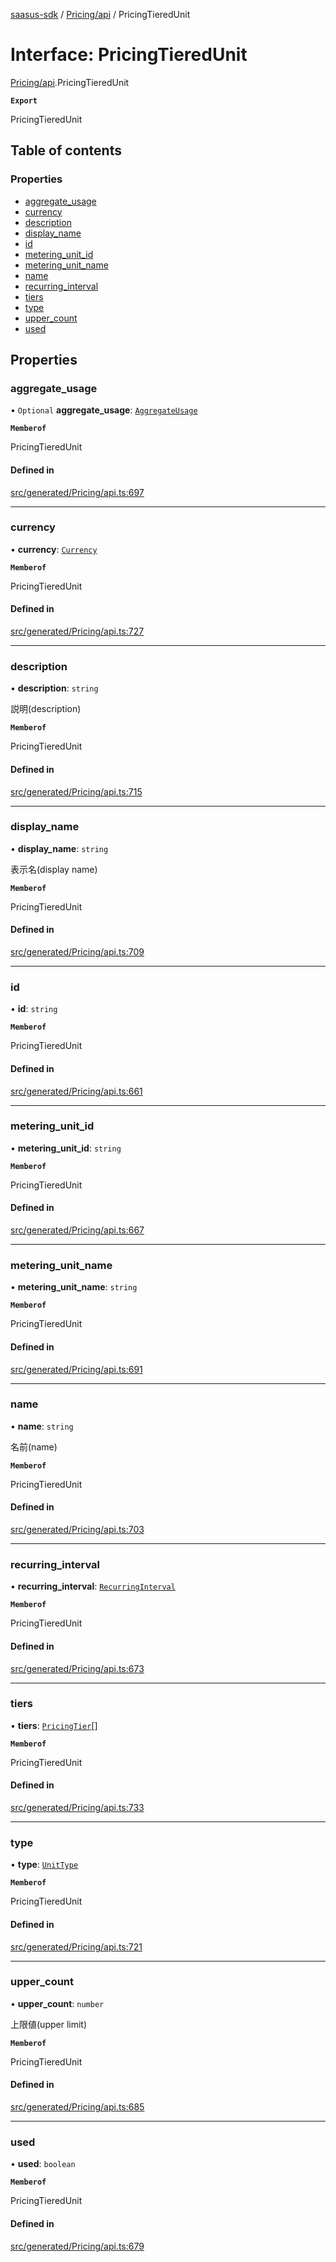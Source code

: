[saasus-sdk](../README.md) / [Pricing/api](../modules/Pricing_api.md) / PricingTieredUnit

# Interface: PricingTieredUnit

[Pricing/api](../modules/Pricing_api.md).PricingTieredUnit

**`Export`**

PricingTieredUnit

## Table of contents

### Properties

- [aggregate\_usage](Pricing_api.PricingTieredUnit.md#aggregate_usage)
- [currency](Pricing_api.PricingTieredUnit.md#currency)
- [description](Pricing_api.PricingTieredUnit.md#description)
- [display\_name](Pricing_api.PricingTieredUnit.md#display_name)
- [id](Pricing_api.PricingTieredUnit.md#id)
- [metering\_unit\_id](Pricing_api.PricingTieredUnit.md#metering_unit_id)
- [metering\_unit\_name](Pricing_api.PricingTieredUnit.md#metering_unit_name)
- [name](Pricing_api.PricingTieredUnit.md#name)
- [recurring\_interval](Pricing_api.PricingTieredUnit.md#recurring_interval)
- [tiers](Pricing_api.PricingTieredUnit.md#tiers)
- [type](Pricing_api.PricingTieredUnit.md#type)
- [upper\_count](Pricing_api.PricingTieredUnit.md#upper_count)
- [used](Pricing_api.PricingTieredUnit.md#used)

## Properties

### aggregate\_usage

• `Optional` **aggregate\_usage**: [`AggregateUsage`](../enums/Pricing_api.AggregateUsage.md)

**`Memberof`**

PricingTieredUnit

#### Defined in

[src/generated/Pricing/api.ts:697](https://github.com/saasus-platform/saasus-sdk-javascript/blob/55abc15/src/generated/Pricing/api.ts#L697)

___

### currency

• **currency**: [`Currency`](../enums/Pricing_api.Currency.md)

**`Memberof`**

PricingTieredUnit

#### Defined in

[src/generated/Pricing/api.ts:727](https://github.com/saasus-platform/saasus-sdk-javascript/blob/55abc15/src/generated/Pricing/api.ts#L727)

___

### description

• **description**: `string`

説明(description)

**`Memberof`**

PricingTieredUnit

#### Defined in

[src/generated/Pricing/api.ts:715](https://github.com/saasus-platform/saasus-sdk-javascript/blob/55abc15/src/generated/Pricing/api.ts#L715)

___

### display\_name

• **display\_name**: `string`

表示名(display name)

**`Memberof`**

PricingTieredUnit

#### Defined in

[src/generated/Pricing/api.ts:709](https://github.com/saasus-platform/saasus-sdk-javascript/blob/55abc15/src/generated/Pricing/api.ts#L709)

___

### id

• **id**: `string`

**`Memberof`**

PricingTieredUnit

#### Defined in

[src/generated/Pricing/api.ts:661](https://github.com/saasus-platform/saasus-sdk-javascript/blob/55abc15/src/generated/Pricing/api.ts#L661)

___

### metering\_unit\_id

• **metering\_unit\_id**: `string`

**`Memberof`**

PricingTieredUnit

#### Defined in

[src/generated/Pricing/api.ts:667](https://github.com/saasus-platform/saasus-sdk-javascript/blob/55abc15/src/generated/Pricing/api.ts#L667)

___

### metering\_unit\_name

• **metering\_unit\_name**: `string`

**`Memberof`**

PricingTieredUnit

#### Defined in

[src/generated/Pricing/api.ts:691](https://github.com/saasus-platform/saasus-sdk-javascript/blob/55abc15/src/generated/Pricing/api.ts#L691)

___

### name

• **name**: `string`

名前(name)

**`Memberof`**

PricingTieredUnit

#### Defined in

[src/generated/Pricing/api.ts:703](https://github.com/saasus-platform/saasus-sdk-javascript/blob/55abc15/src/generated/Pricing/api.ts#L703)

___

### recurring\_interval

• **recurring\_interval**: [`RecurringInterval`](../enums/Pricing_api.RecurringInterval.md)

**`Memberof`**

PricingTieredUnit

#### Defined in

[src/generated/Pricing/api.ts:673](https://github.com/saasus-platform/saasus-sdk-javascript/blob/55abc15/src/generated/Pricing/api.ts#L673)

___

### tiers

• **tiers**: [`PricingTier`](Pricing_api.PricingTier.md)[]

**`Memberof`**

PricingTieredUnit

#### Defined in

[src/generated/Pricing/api.ts:733](https://github.com/saasus-platform/saasus-sdk-javascript/blob/55abc15/src/generated/Pricing/api.ts#L733)

___

### type

• **type**: [`UnitType`](../enums/Pricing_api.UnitType.md)

**`Memberof`**

PricingTieredUnit

#### Defined in

[src/generated/Pricing/api.ts:721](https://github.com/saasus-platform/saasus-sdk-javascript/blob/55abc15/src/generated/Pricing/api.ts#L721)

___

### upper\_count

• **upper\_count**: `number`

上限値(upper limit)

**`Memberof`**

PricingTieredUnit

#### Defined in

[src/generated/Pricing/api.ts:685](https://github.com/saasus-platform/saasus-sdk-javascript/blob/55abc15/src/generated/Pricing/api.ts#L685)

___

### used

• **used**: `boolean`

**`Memberof`**

PricingTieredUnit

#### Defined in

[src/generated/Pricing/api.ts:679](https://github.com/saasus-platform/saasus-sdk-javascript/blob/55abc15/src/generated/Pricing/api.ts#L679)
